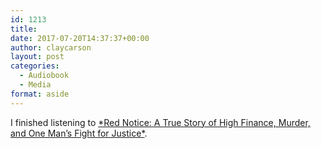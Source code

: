 ```yaml
---
id: 1213
title: 
date: 2017-07-20T14:37:37+00:00
author: claycarson
layout: post
categories: 
  - Audiobook
  - Media
format: aside
---
```

I finished listening to [\*Red Notice: A True Story of High Finance, Murder, and One Man’s Fight for Justice\*](https://www.amazon.com/dp/B00LD1ORX6/ref=dp-kindle-redirect?_encoding=UTF8&btkr=1).<!--more-->